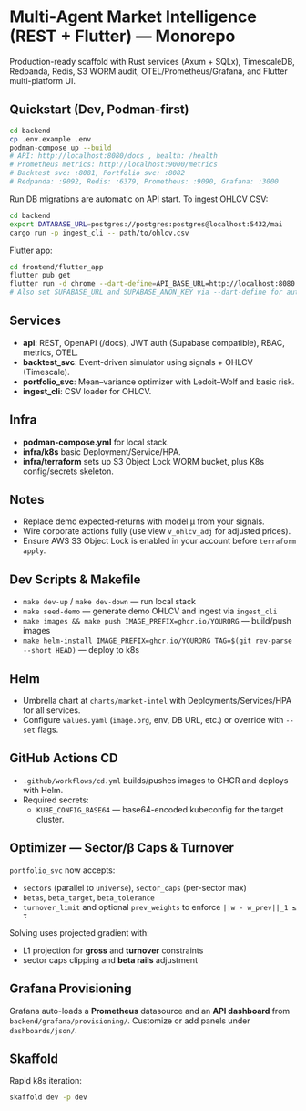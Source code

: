 # Multi‑Agent Market Intelligence (REST + Flutter) — Monorepo

Production-ready scaffold with Rust services (Axum + SQLx), TimescaleDB, Redpanda, Redis, S3 WORM audit, OTEL/Prometheus/Grafana, and Flutter multi-platform UI.

## Quickstart (Dev, Podman-first)

```bash
cd backend
cp .env.example .env
podman-compose up --build
# API: http://localhost:8080/docs , health: /health
# Prometheus metrics: http://localhost:9000/metrics
# Backtest svc: :8081, Portfolio svc: :8082
# Redpanda: :9092, Redis: :6379, Prometheus: :9090, Grafana: :3000
```

Run DB migrations are automatic on API start. To ingest OHLCV CSV:

```bash
cd backend
export DATABASE_URL=postgres://postgres:postgres@localhost:5432/mai
cargo run -p ingest_cli -- path/to/ohlcv.csv
```

Flutter app:

```bash
cd frontend/flutter_app
flutter pub get
flutter run -d chrome --dart-define=API_BASE_URL=http://localhost:8080
# Also set SUPABASE_URL and SUPABASE_ANON_KEY via --dart-define for auth
```

## Services
- **api**: REST, OpenAPI (/docs), JWT auth (Supabase compatible), RBAC, metrics, OTEL.
- **backtest_svc**: Event-driven simulator using signals + OHLCV (Timescale).
- **portfolio_svc**: Mean–variance optimizer with Ledoit–Wolf and basic risk.
- **ingest_cli**: CSV loader for OHLCV.

## Infra
- **podman-compose.yml** for local stack.
- **infra/k8s** basic Deployment/Service/HPA.
- **infra/terraform** sets up S3 Object Lock WORM bucket, plus K8s config/secrets skeleton.

## Notes
- Replace demo expected-returns with model μ from your signals.
- Wire corporate actions fully (use view `v_ohlcv_adj` for adjusted prices).
- Ensure AWS S3 Object Lock is enabled in your account before `terraform apply`.


## Dev Scripts & Makefile
- `make dev-up` / `make dev-down` — run local stack
- `make seed-demo` — generate demo OHLCV and ingest via `ingest_cli`
- `make images && make push IMAGE_PREFIX=ghcr.io/YOURORG` — build/push images
- `make helm-install IMAGE_PREFIX=ghcr.io/YOURORG TAG=$(git rev-parse --short HEAD)` — deploy to k8s

## Helm
- Umbrella chart at `charts/market-intel` with Deployments/Services/HPA for all services.
- Configure `values.yaml` (`image.org`, env, DB URL, etc.) or override with `--set` flags.

## GitHub Actions CD
- `.github/workflows/cd.yml` builds/pushes images to GHCR and deploys with Helm.
- Required secrets:
  - `KUBE_CONFIG_BASE64` — base64-encoded kubeconfig for the target cluster.


## Optimizer — Sector/β Caps & Turnover
`portfolio_svc` now accepts:
- `sectors` (parallel to `universe`), `sector_caps` (per-sector max)
- `betas`, `beta_target`, `beta_tolerance`
- `turnover_limit` and optional `prev_weights` to enforce `||w - w_prev||_1 ≤ τ`

Solving uses projected gradient with:
- L1 projection for **gross** and **turnover** constraints
- sector caps clipping and **beta rails** adjustment

## Grafana Provisioning
Grafana auto-loads a **Prometheus** datasource and an **API dashboard** from `backend/grafana/provisioning/`.
Customize or add panels under `dashboards/json/`.

## Skaffold
Rapid k8s iteration:
```bash
skaffold dev -p dev
```
